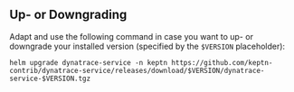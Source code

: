 ## Up- or Downgrading

Adapt and use the following command in case you want to up- or downgrade your installed version (specified by the `$VERSION` placeholder):

```console
helm upgrade dynatrace-service -n keptn https://github.com/keptn-contrib/dynatrace-service/releases/download/$VERSION/dynatrace-service-$VERSION.tgz